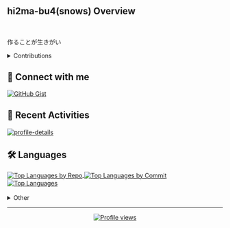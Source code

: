 ## hi2ma-bu4(snows) Overview

<br>
<p>作ることが生きがい</p>

<details>
  <summary>Contributions</summary>
  <h2>🌱 Contributions</h2>
  <section align="left">
    <a href="https://github.com/Platane/snk">
      <picture>
        <source media="(prefers-color-scheme: dark)" srcset="https://raw.githubusercontent.com/hi2ma-bu4/hi2ma-bu4/output/snake-dark.svg">
        <source media="(prefers-color-scheme: light)" srcset="https://raw.githubusercontent.com/hi2ma-bu4/hi2ma-bu4/output/snake-light.svg">
        <img alt="github contribution grid snake animation" src="https://raw.githubusercontent.com/hi2ma-bu4/hi2ma-bu4/output/snake-light.svg">
      </picture>
    </a>
  </section>
</details>

## 🔗 Connect with me

<section align="left">
  <a href="https://gist.github.com/hi2ma-bu4">
    <picture>
      <source media="(prefers-color-scheme: dark)" srcset="https://img.shields.io/badge/GitHub_Gist-3d444d?style=for-the-badge&logo=github&logoColor=white">
      <source media="(prefers-color-scheme: light)" srcset="https://img.shields.io/badge/GitHub_Gist-121013?style=for-the-badge&logo=github&logoColor=white">
    <img alt="GitHub Gist" src="https://img.shields.io/badge/GitHub_Gist-121013?style=for-the-badge&logo=github&logoColor=white">
    </picture>
  </a>
</section>


## 📝 Recent Activities

<section align="left">
  <a href="https://github.com/vn7n24fzkq/github-profile-summary-cards">
    <picture>
      <source media="(prefers-color-scheme: dark)" srcset="http://github-profile-summary-cards.vercel.app/api/cards/profile-details?username=hi2ma-bu4&theme=github_dark">
      <source media="(prefers-color-scheme: light)" srcset="https://github-profile-summary-cards.vercel.app/api/cards/profile-details?username=hi2ma-bu4&theme=github">
      <img alt="profile-details" src="https://github-profile-summary-cards.vercel.app/api/cards/profile-details?username=hi2ma-bu4&theme=github" width="602px" align="center">
    </picture>
  </a>
</section>

## 🛠️ Languages

<section align="left">
  <div align="left">
    <a href="https://github.com/vn7n24fzkq/github-profile-summary-cards">
      <picture>
        <source media="(prefers-color-scheme: dark)" srcset="http://github-profile-summary-cards.vercel.app/api/cards/repos-per-language?username=hi2ma-bu4&theme=github_dark">
        <source media="(prefers-color-scheme: light)" srcset="https://github-profile-summary-cards.vercel.app/api/cards/repos-per-language?username=hi2ma-bu4&theme=github">
        <img alt="Top Languages by Repo" src="https://github-profile-summary-cards.vercel.app/api/cards/repos-per-language?username=hi2ma-bu4&theme=github" width="300px" align="center">
      </picture>
    </a>
    <a href="https://github.com/vn7n24fzkq/github-profile-summary-cards">
      <picture>
        <source media="(prefers-color-scheme: dark)" srcset="http://github-profile-summary-cards.vercel.app/api/cards/most-commit-language?username=hi2ma-bu4&theme=github_dark">
        <source media="(prefers-color-scheme: light)" srcset="https://github-profile-summary-cards.vercel.app/api/cards/most-commit-language?username=hi2ma-bu4&theme=github">
        <img alt="Top Languages by Commit" src="https://github-profile-summary-cards.vercel.app/api/cards/most-commit-language?username=hi2ma-bu4&theme=github" width="300px" align="center">
      </picture>
    </a>
  </div>
  <div align="left">
    <a href="https://github.com/anuraghazra/github-readme-stats">
      <picture>
        <source media="(prefers-color-scheme: dark)" srcset="https://github-readme-stats.vercel.app/api/top-langs/?username=hi2ma-bu4&size_weight=0.5&count_weight=0.5&langs_count=20&layout=compact&disable_animations=true&title_color=0366d6&text_color=77909c&bg_color=0d1117&border_color=2e343b">
        <source media="(prefers-color-scheme: light)" srcset="https://github-readme-stats.vercel.app/api/top-langs/?username=hi2ma-bu4&size_weight=0.5&count_weight=0.5&langs_count=20&layout=compact&disable_animations=true">
        <img alt="Top Languages" src="https://github-readme-stats.vercel.app/api/top-langs/?username=hi2ma-bu4&size_weight=0.5&count_weight=0.5&langs_count=20&layout=compact&disable_animations=true" width="300px" align="center">
      </picture>
    </a>
  </div>
</section>

<br>
<details>
  <summary>Other</summary>
  <h2>🏆 Trophy</h2>
  <section align="left">
    <a href="https://github.com/ryo-ma/github-profile-trophy">
      <picture>
        <!-- 幅768px以上 & ライトモード -->
        <source media="(min-width: 768px) and (prefers-color-scheme: light)" srcset="https://github-profile-trophy.vercel.app/?username=hi2ma-bu4&theme=flat&column=8&title=MultiLanguage%2CCommits%2CRepositories%2CStars%2CExperience%2CFollowers%2CIssues%2CPullRequest">
        <!-- 幅768px以上 & ダークモード -->
        <source media="(min-width: 768px) and (prefers-color-scheme: dark)" srcset="https://github-profile-trophy.vercel.app/?username=hi2ma-bu4&theme=onedark&no-bg=true&no-frame=true&column=8&title=MultiLanguage%2CCommits%2CRepositories%2CStars%2CExperience%2CFollowers%2CIssues%2CPullRequest">
        <!-- 幅768px未満 & ライトモード -->
        <source media="(max-width: 767px) and (prefers-color-scheme: light)" srcset="https://github-profile-trophy.vercel.app/?username=hi2ma-bu4&theme=flat&column=4&title=MultiLanguage%2CCommits%2CRepositories%2CStars%2CExperience%2CFollowers%2CIssues%2CPullRequest">
        <!-- 幅768px未満 & ダークモード -->
        <source media="(max-width: 767px) and (prefers-color-scheme: dark)" srcset="https://github-profile-trophy.vercel.app/?username=hi2ma-bu4&theme=onedark&no-bg=true&no-frame=true&column=4&title=MultiLanguage%2CCommits%2CRepositories%2CStars%2CExperience%2CFollowers%2CIssues%2CPullRequest">
        <img alt="trophy" src="https://github-profile-trophy.vercel.app/?username=hi2ma-bu4&theme=flat&column=4&title=MultiLanguage%2CCommits%2CRepositories%2CStars%2CExperience%2CFollowers%2CIssues%2CPullRequest">
      </picture>
    </a>
  </section>
</details>

<hr>
<div align="center">

[![Profile views](https://komarev.com/ghpvc/?username=hi2ma-bu4)](https://github.com/hi2ma-bu4)

</div>




<!--
いらないのでコメントアウト



[![codeium](https://codeium.com/profile/snow/card.png)](https://codeium.com/profile/snow)
-->
